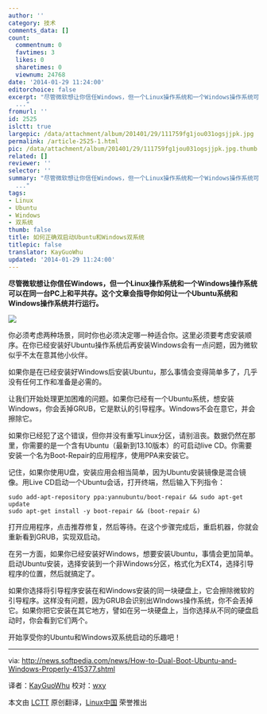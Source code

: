 ```yaml
---
author: ''
category: 技术
comments_data: []
count:
  commentnum: 0
  favtimes: 3
  likes: 0
  sharetimes: 0
  viewnum: 24768
date: '2014-01-29 11:24:00'
editorchoice: false
excerpt: "尽管微软想让你信任Windows，但一个Linux操作系统和一个Windows操作系统可以在同一台PC上和平共存。这个文章会指导你如何让一个Ubuntu系统和Windows操作系统并行运行。\r\n\r\n你必须考虑两种场景，同时你也必须决定哪一种
  ..."
fromurl: ''
id: 2525
islctt: true
largepic: /data/attachment/album/201401/29/111759fg1jou031ogsjjpk.jpg
permalink: /article-2525-1.html
pic: /data/attachment/album/201401/29/111759fg1jou031ogsjjpk.jpg.thumb.jpg
related: []
reviewer: ''
selector: ''
summary: "尽管微软想让你信任Windows，但一个Linux操作系统和一个Windows操作系统可以在同一台PC上和平共存。这个文章会指导你如何让一个Ubuntu系统和Windows操作系统并行运行。\r\n\r\n你必须考虑两种场景，同时你也必须决定哪一种
  ..."
tags:
- Linux
- Ubuntu
- Windows
- 双系统
thumb: false
title: 如何正确双启动Ubuntu和Windows双系统
titlepic: false
translator: KayGuoWhu
updated: '2014-01-29 11:24:00'
---
```


**尽管微软想让你信任Windows，但一个Linux操作系统和一个Windows操作系统可以在同一台PC上和平共存。这个文章会指导你如何让一个Ubuntu系统和Windows操作系统并行运行。**


![](/data/attachment/album/201401/29/111759fg1jou031ogsjjpk.jpg)


你必须考虑两种场景，同时你也必须决定哪一种适合你。这里必须要考虑安装顺序。在你已经安装好Ubuntu操作系统后再安装Windows会有一点问题，因为微软似乎不太在意其他小伙伴。


如果你是在已经安装好Windows后安装Ubuntu，那么事情会变得简单多了，几乎没有任何工作和准备是必需的。


让我们开始处理更加困难的问题。如果你已经有一个Ubuntu系统，想安装Windows，你会丢掉GRUB，它是默认的引导程序。Windows不会在意它，并会擦除它。


如果你已经犯了这个错误，但你并没有重写Linux分区，请别沮丧。数据仍然在那里，你需要的是一个含有Ubuntu（最新到13.10版本）的可启动live CD。你需要安装一个名为Boot-Repair的应用程序，使用PPA来安装它。


记住，如果你使用U盘，安装应用会相当简单，因为Ubuntu安装镜像是混合镜像。用Live CD启动一个Ubuntu会话，打开终端，然后输入下列指令：



```
sudo add-apt-repository ppa:yannubuntu/boot-repair && sudo apt-get update
sudo apt-get install -y boot-repair && (boot-repair &)

```

打开应用程序，点击推荐修复，然后等待。在这个步骤完成后，重启机器，你就会重新看到GRUB，实现双启动。


在另一方面，如果你已经安装好Windows，想要安装Ubuntu，事情会更加简单。启动Ubuntu安装，选择安装到一个非Windows分区，格式化为EXT4，选择引导程序的位置，然后就搞定了。


如果你选择将引导程序安装在和Windows安装的同一块硬盘上，它会擦除微软的引导程序。这样没有问题，因为GRUB会识别出WIndows操作系统，你不会丢掉它。如果你把它安装在其它地方，譬如在另一块硬盘上，当你选择从不同的硬盘启动时，你会看到它们两个。


开始享受你的Ubuntu和Windows双系统启动的乐趣吧！




---


via: <http://news.softpedia.com/news/How-to-Dual-Boot-Ubuntu-and-Windows-Properly-415377.shtml>


译者：[KayGuoWhu](https://github.com/KayGuoWhu) 校对：[wxy](https://github.com/wxy)


本文由 [LCTT](https://github.com/LCTT/TranslateProject) 原创翻译，[Linux中国](http://linux.cn/) 荣誉推出